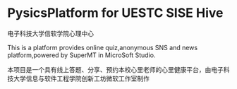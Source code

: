 # PysicsPlatform for UESTC SISE Hive

电子科技大学信软学院心理中心

This is a platform provides online quiz,anonymous SNS and news platform,powered by SuperMT in MicroSoft Studio.

本项目是一个具有线上答题、分享、预约本校心里老师的心里健康平台，由电子科技大学信息与软件工程学院创新工坊微软工作室制作
